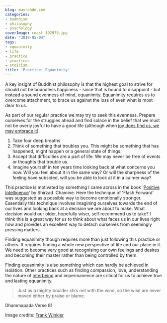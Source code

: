 ```yaml
---
blog: maxrohde.com
categories:
- buddhism
- philosophy
- psychology
coverImage: coast-192979.jpg
date: "2019-05-04"
tags:
- equanimity
- life
- practice
- practices
- stoicism
title: 'Practice: Equanimity'
---
```


A key insight of Buddhist philosophy is that the highest goal to strive for should not be boundless happiness - since that is bound to disappoint - but instead a sound evenness of mind, equanimity. Equanimity requires us to overcome attachment, to brace us against the loss of even what is most dear to us.

As part of our regular practice we may try to seek this evenness. Prepare ourselves for the struggles ahead and find solace in the belief that we must not be overly joyful to have a good life (although when [joy does find us, we may embrace it](https://maxrohde.com/2019/04/14/practice-joy/)).

1. Take four deep breaths.
2. Think of something that troubles you. This might be something that has happened, might happen or a general state of things.
3. Accept that difficulties are a part of life. We may never be free of events or thoughts that trouble us.
4. Imagine yourself in ten years time looking back at what concerns you now. Will you feel about it in the same way? Or will the sharpness of the feeling have subsided, will you be able to look at it in a calmer way?

This practice is motivated by something I came across in the book '[Positive Intelligence](https://www.goodreads.com/book/show/13221308-positive-intelligence)' by Shirzad  Chamine. Here the technique of 'Flash Forward' was suggested as a possible way to become emotionally stronger. Essentially this technique involves imagining ourselves towards the end of our lives and looking back at a decision we are about to make. What decision would our older, hopefully wiser, self recommend us to take? I think this is a great way for us to think about what faces us in our lives right now and provides an excellent way to detach ourselves from seemingly pressing matters.

Finding equanimity though requires more than just following this practice or others. It requires finding a whole new perspective of life and our place in it. We need to become very good at recognising our own feelings and desires and becoming their master rather than being controlled by them.

Finding equanimity is also something which can hardly be achieved in isolation. Other practices such as finding compassion, love, understanding the nature of [interbeing](https://maxrohde.com/2019/04/27/practice-interbeing/) and impermanence are critical for us to achieve true and lasting equanimity.

> Just as a mighty boulder stirs not with the wind, so the wise are never moved either by praise or blame.

Dhammapada Verse 81

Image credits: [Frank Winkler](https://pixabay.com/photos/coast-beach-rock-stones-lake-192979/)
